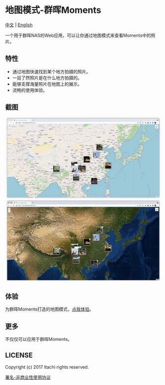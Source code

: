 # 地图模式-群晖Moments

[中文](https://github.com/Hu-Yuan/Map-for-Synology-Moments/blob/master/README-cn.md) | [English](https://github.com/Hu-Yuan/Map-for-Synology-Moments/blob/master/README.md)

一个用于群晖NAS的Web应用，可以让你通过地图模式来查看Moments中的照片。

## 特性

- 通过地图快速找到某个地方拍摄的照片。
- 一目了然照片是在什么地方拍摄的。
- 能够支撑海量照片在地图上的展示。
- 流畅的使用体验。
 
 ## 截图
 
 <div align="center"><img src="https://github.com/Hu-Yuan/Map-for-Synology-Moments/blob/main/GithubResources/osm.jpg?raw=true"></div>

 <div align="center"><img src="https://github.com/Hu-Yuan/Map-for-Synology-Moments/blob/main/GithubResources/imagery.jpg?raw=true"></div>

 ## 体验
 
为群晖Moments打造的地图模式，[点我体验](http://222.209.84.62:5666/map)。

 ## 更多
 
 不仅仅可以应用于群晖Moments。
 
 ## LICENSE

Copyright (c) 2017 Itachi rights reserved.

[署名-非商业性使用协议](http://creativecommons.org/licenses/by-nc/3.0/cn/)


